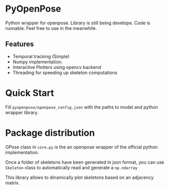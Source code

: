 # PyOpenPose
Python wrapper for openpose.
Library is still being develope. Code is runnable. Feel free to use in the meanwhile. 

## Features  
* Temporal tracking (Simple)
* Numpy implementation.  
* Interactive Plotters using opencv backend
* Threading for speeding up skeleton computations



# Quick Start  
Fill ```pyopenpose/openpose_config.json``` with the paths to model and python wrapper library.
# Package distribution
OPose class in ```core.py``` is the an openpose wrapper of the official python implementation.

Once a folder of skeletons have been generated in json format, you can use ```Skeleton``` class to automatically read 
and generate a ```np.ndarray```

This library allows to dinamically plot skeletons based on an adjacency matrix. 